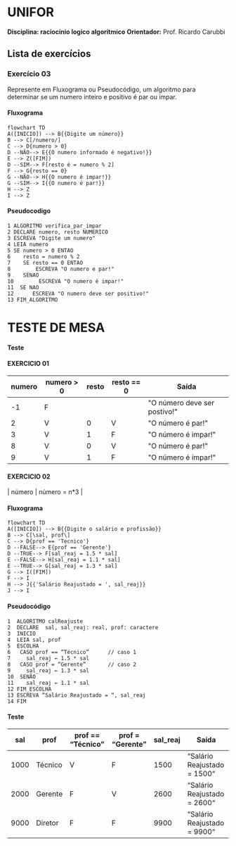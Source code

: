 # UNIFOR
**Disciplina: raciocínio logico algorítmico**
**Orientador:** Prof. Ricardo Carubbi
## Lista de exercícios 
### Exercício 03
Represente em Fluxograma ou Pseudocódigo, um algoritmo para determinar se um numero inteiro e positivo é par ou impar.
#### Fluxograma
```mermaid
flowchart TD
A([INICIO]) --> B{{Digite um número}}
B --> C[/numero/]
C --> D{numero > 0}	
D --NÃO--> E{{O numero informado é negativo!}}
E --> Z([FIM])
D --SIM--> F[resto é = numero % 2]
F --> G{resto == 0}
G --NÃO--> H{{O numero é impar!}}
G --SIM--> I{{O numero é par!}}
H --> Z
I --> Z
```
#### Pseudocodigo
```
1 ALGORITMO verifica_par_impar
2 DECLARE numero, resto NUMERICO
3 ESCREVA "Digite um numero"
4 LEIA numero
5 SE numero > 0 ENTAO 
6    resto = numero % 2
7    SE resto == 0 ENTAO 
8        ESCREVA "O numero e par!"
9    SENAO 
10        ESCREVA "O numero é impar!"
11  SE NAO 
12      ESCREVA "O numero deve ser positivo!"
13 FIM_ALGORITMO
```






# TESTE DE MESA 
#### Teste
#### EXERCICIO 01
| numero | numero > 0 | resto | resto == 0 | Saída |
| -- | -- | -- | -- | -- | 
| -1 | F |   |   | "O número deve ser postivo!" |
| 2 | V | 0 | V | "O número é par!" |
| 3 | V | 1 | F | "O número é impar!" |
| 8 | V | 0 | V | "O número é par!" |
| 9 | V | 1 | F | "O número é ímpar!" |

#### EXERCICIO 02 
| número  |  número = n*3 | 





#### Fluxograma
```mermaid
flowchart TD
A([INICIO]) --> B{{Digite o salário e profissão}}
B --> C[\sal, prof\]
C --> D{prof == 'Tecnico'}
D --FALSE--> E{prof == 'Gerente'}
D --TRUE--> F[sal_reaj = 1.5 * sal]
E --FALSE--> H[sal_reaj = 1.1 * sal]
E --TRUE--> G[sal_reaj = 1.3 * sal]
G --> I([FIM])
F --> I
H --> J{{'Salário Reajustado = ', sal_reaj}}
J --> I
```

#### Pseudocódigo
```
1  ALGORITMO calReajuste
2  DECLARE  sal, sal_reaj: real, prof: caractere
3  INICIO
4  LEIA sal, prof
5  ESCOLHA
6   CASO prof == “Técnico”		// caso 1
7     sal_reaj ← 1.5 * sal
8   CASO prof = “Gerente”		// caso 2
9     sal_reaj ← 1.3 * sal
10  SENÃO
11    sal_reaj ← 1.1 * sal
12 FIM_ESCOLHA
13 ESCREVA “Salário Reajustado = “, sal_reaj
14 FIM
```

#### Teste
| sal | prof | prof == “Técnico” | prof = “Gerente” | sal_reaj | Saída |
| -- | -- | -- | -- | -- | -- |
| 1000 | Técnico | V | F | 1500 | “Salário Reajustado = 1500“ |
| 2000 | Gerente | F | V | 2600 | “Salário Reajustado = 2600“ |
| 9000 | Diretor | F | F | 9900 | “Salário Reajustado = 9900“ |

